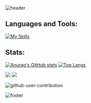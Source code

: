![header](https://capsule-render.vercel.app/api?type=waving&color=30:e96443,100:904e95&height=260&section=header&text=Hello%20World%20!&fontSize=70&fontColor=fff&animation=fadeIn&fontAlignY=38&desc=I'm%20Yuki%20Sakakima%20👋&descAlignY=51&descAlign=62)

## Languages and Tools:
[![My Skills](https://skillicons.dev/icons?i=linux,html,css,bootstrap,js,typescript,jquery,nextjs,nodejs,ruby,rails,python,flask,go,sqlite,postgresql,docker,heroku,githubactions,ableton)](https://skillicons.dev)

## Stats:
[![Anurag's GitHub stats](https://github-readme-stats.vercel.app/api?username=yukisakakima)](https://github.com/anuraghazra/github-readme-stats)
[![Top Langs](https://github-readme-stats.vercel.app/api/top-langs/?username=yukisakakima&layout=compact)](https://github.com/anuraghazra/github-readme-stats)

![](https://img.shields.io/badge/Qiita&nbsp;Posts-72-green.svg)
![](https://img.shields.io/badge/Qiita&nbsp;Contributions-110-green.svg)

![github-user-contribution](https://github.com/yukisakakima/yukisakakima/assets/90080057/365c6f1f-d457-43cf-b768-2247b05c5f96)

![footer](https://capsule-render.vercel.app/api?type=waving&color=30:e96443,100:904e95&height=100&section=footer)
